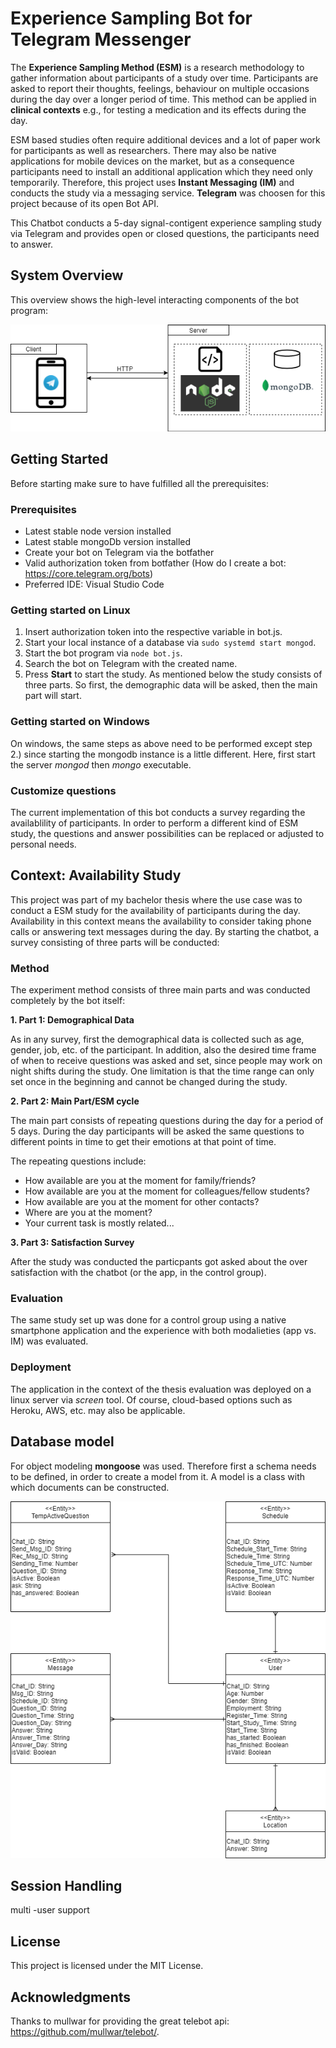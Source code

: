 # Experience Sampling Bot for Telegram Messenger

The **Experience Sampling Method (ESM)** is a research methodology to gather information about participants of a study over time. Participants are asked to report their thoughts, feelings, behaviour on multiple occasions during the day over a longer period of time. This method can be applied in **clinical contexts** e.g., for testing a medication and its effects during the day.

ESM based studies often require additional devices and a lot of paper work for participants as well as researchers. There may also be native applications for mobile devices on the market, but as a consequence participants need to install an additional application which they need only temporarily. Therefore, this project uses **Instant Messaging (IM)** and conducts the study via a messaging service. **Telegram** was choosen for this project because of its open Bot API. 

This Chatbot conducts a 5-day signal-contigent experience sampling study via Telegram and provides open or closed questions, the participants need to answer.

## System Overview

This overview shows the high-level interacting components of the bot program:

![System Overview](diagrams/systemOverview.png)

## Getting Started

Before starting make sure to have fulfilled all the prerequisites:

### Prerequisites

* Latest stable node version installed
* Latest stable mongoDb version installed
* Create your bot on Telegram via the botfather
* Valid authorization token from botfather (How do I create a bot: https://core.telegram.org/bots)
* Preferred IDE: Visual Studio Code

### Getting started on Linux

1. Insert authorization token into the respective variable in bot.js.
2. Start your local instance of a database via `sudo systemd start mongod`.
3. Start the bot program via `node bot.js`.
4. Search the bot on Telegram with the created name.
5. Press **Start** to start the study. As mentioned below the study consists of three parts. So first, the demographic data will be asked, then the main part will start.

### Getting started on Windows

On windows, the same steps as above need to be performed except step 2.) since starting the mongodb instance is a little different. Here, first start the server *mongod* then *mongo* executable.

### Customize questions

The current implementation of this bot conducts a survey regarding the availablility of participants. In order to perform a different kind of ESM study, the questions and answer possibilities can be replaced or adjusted to personal needs.

## Context: Availability Study

This project was part of my bachelor thesis where the use case was to conduct a ESM study for the availability of participants during the day. Availability in this context means the availability to consider taking phone calls or answering text messages during the day. By starting the chatbot, a survey consisting of three parts will be conducted:

### Method

The experiment method consists of three main parts and was conducted completely by the bot itself:

**1. Part 1: Demographical Data**

As in any survey, first the demographical data is collected such as age, gender, job, etc. of the participant. In addition, also the desired time frame of when to receive questions was asked and set, since people may work on night shifts during the study. One limitation is that the time range can only set once in the beginning and cannot be changed during the study.

**2. Part 2: Main Part/ESM cycle**

The main part consists of repeating questions during the day for a period of 5 days. During the day participants will be asked the same questions to different points in  time to get their emotions at that point of time.

The repeating questions include:
  * How available are you at the moment for family/friends?
  * How available are you at the moment for colleagues/fellow students?
  * How available are you at the moment for other contacts?
  * Where are you at the moment?
  * Your current task is mostly related...

**3. Part 3: Satisfaction Survey**

After the study was conducted the particpants got asked about the over satisfaction with the chatbot (or the app, in the control group). 

### Evaluation
The same study set up was done for a control group using a native smartphone application and the experience with both modalieties (app vs. IM) was evaluated.

### Deployment

The application in the context of the thesis evaluation was deployed on a linux server via *screen* tool. Of course, cloud-based options such as Heroku, AWS, etc. may also be applicable. 

## Database model

For object modeling **mongoose** was used. Therefore first a schema needs to be defined, in order to create a model from it. A model is a class with which documents can be constructed.

![Schema Diagram](diagrams/ER_model.png)


## Session Handling
multi -user support

## License

This project is licensed under the MIT License.

## Acknowledgments

Thanks to mullwar for providing the great telebot api: https://github.com/mullwar/telebot/.
